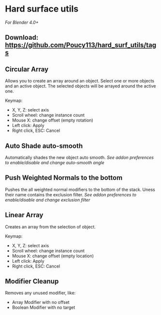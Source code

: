 # Hard surface utils
*For Blender 4.0+*

## Download: https://github.com/Poucy113/hard_surf_utils/tags

## Circular Array
Allows you to create an array around an object. Select one or more objects and an active object. The selected objects will be arrayed around the active one.

Keymap:
- X, Y, Z: select axis
- Scroll wheel: change instance count
- Mouse X: change offset (empty rotation)
- Left click: Apply
- Right click, ESC: Cancel

## Auto Shade auto-smooth
Automatically shades the new object auto smooth.
*See addon preferences to enable/disable and change auto-smooth angle*

## Push Weighted Normals to the bottom
Pushes the all weighted normal modifiers to the bottom of the stack. Uness their name contains the exclusion filter.
*See addon preferences to enable/disable and change exclusion filter*

## Linear Array
Creates an array from the selection of object.

Keymap:
- X, Y, Z: select axis
- Scroll wheel: change instance count
- Mouse X: change offset (empty location)
- Left click: Apply
- Right click, ESC: Cancel

## Modifier Cleanup
Removes any unused modifier, like:
- Array Modifier with no offset
- Boolean Modifier with no target
